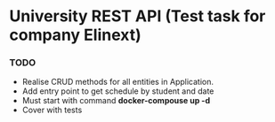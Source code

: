 
# University REST API  (Test task for company Elinext)

### TODO

* Realise CRUD methods for all entities in Application.
* Add entry point to get schedule by student and date
* Must start with command **docker-compouse up -d**
* Cover with tests

